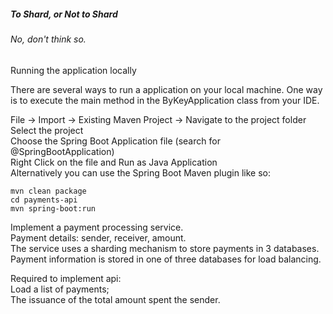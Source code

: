 ##### _To Shard, or Not to Shard_
###### No, don't think so.

Running the application locally

There are several ways to run a application on your local machine. One way is to execute the main method in the ByKeyApplication class from your IDE.  

File -> Import -> Existing Maven Project -> Navigate to the project folder  
Select the project  
Choose the Spring Boot Application file (search for @SpringBootApplication)  
Right Click on the file and Run as Java Application  
Alternatively you can use the Spring Boot Maven plugin like so:  
```
mvn clean package  
cd payments-api  
mvn spring-boot:run
```



Implement a payment processing service.  
Payment details: sender, receiver, amount.  
The service uses a sharding mechanism to store payments in 3 databases.  
Payment information is stored in one of three databases for load balancing.  

Required to implement api:  
Load a list of payments;  
The issuance of the total amount spent the sender. 
